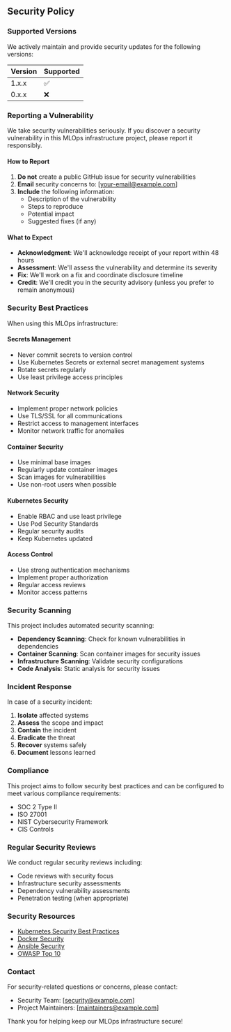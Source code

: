 ## Security Policy

### Supported Versions

We actively maintain and provide security updates for the following versions:

| Version | Supported          |
| ------- | ------------------ |
| 1.x.x   | :white_check_mark: |
| 0.x.x   | :x:                |

### Reporting a Vulnerability

We take security vulnerabilities seriously. If you discover a security vulnerability in this MLOps infrastructure project, please report it responsibly.

#### How to Report

1. **Do not** create a public GitHub issue for security vulnerabilities
2. **Email** security concerns to: [your-email@example.com]
3. **Include** the following information:
   - Description of the vulnerability
   - Steps to reproduce
   - Potential impact
   - Suggested fixes (if any)

#### What to Expect

- **Acknowledgment**: We'll acknowledge receipt of your report within 48 hours
- **Assessment**: We'll assess the vulnerability and determine its severity
- **Fix**: We'll work on a fix and coordinate disclosure timeline
- **Credit**: We'll credit you in the security advisory (unless you prefer to remain anonymous)

### Security Best Practices

When using this MLOps infrastructure:

#### Secrets Management
- Never commit secrets to version control
- Use Kubernetes Secrets or external secret management systems
- Rotate secrets regularly
- Use least privilege access principles

#### Network Security
- Implement proper network policies
- Use TLS/SSL for all communications
- Restrict access to management interfaces
- Monitor network traffic for anomalies

#### Container Security
- Use minimal base images
- Regularly update container images
- Scan images for vulnerabilities
- Use non-root users when possible

#### Kubernetes Security
- Enable RBAC and use least privilege
- Use Pod Security Standards
- Regular security audits
- Keep Kubernetes updated

#### Access Control
- Use strong authentication mechanisms
- Implement proper authorization
- Regular access reviews
- Monitor access patterns

### Security Scanning

This project includes automated security scanning:

- **Dependency Scanning**: Check for known vulnerabilities in dependencies
- **Container Scanning**: Scan container images for security issues
- **Infrastructure Scanning**: Validate security configurations
- **Code Analysis**: Static analysis for security issues

### Incident Response

In case of a security incident:

1. **Isolate** affected systems
2. **Assess** the scope and impact
3. **Contain** the incident
4. **Eradicate** the threat
5. **Recover** systems safely
6. **Document** lessons learned

### Compliance

This project aims to follow security best practices and can be configured to meet various compliance requirements:

- SOC 2 Type II
- ISO 27001
- NIST Cybersecurity Framework
- CIS Controls

### Regular Security Reviews

We conduct regular security reviews including:

- Code reviews with security focus
- Infrastructure security assessments
- Dependency vulnerability assessments
- Penetration testing (when appropriate)

### Security Resources

- [Kubernetes Security Best Practices](https://kubernetes.io/docs/concepts/security/)
- [Docker Security](https://docs.docker.com/engine/security/)
- [Ansible Security](https://docs.ansible.com/ansible/latest/user_guide/playbooks_vault.html)
- [OWASP Top 10](https://owasp.org/www-project-top-ten/)

### Contact

For security-related questions or concerns, please contact:
- Security Team: [security@example.com]
- Project Maintainers: [maintainers@example.com]

Thank you for helping keep our MLOps infrastructure secure!
